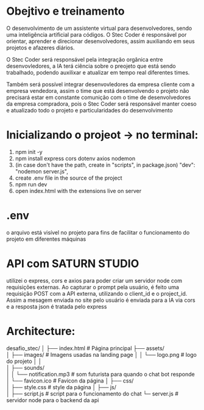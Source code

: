 # Obejtivo e treinamento
O desenvolvimento de um assistente virtual para desenvolvedores, sendo uma inteligência artificial para 
códigos. O Stec Coder é responsável por orientar, aprender e direcionar desenvolvedores, assim auxiliando 
em seus projetos e afazeres diários.

O Stec Coder será responsável pela integração orgânica entre desenvovledores, a IA terá ciência sobre o preojeto
que está sendo trabalhado, podendo auxilixar e atualizar em tempo real diferentes times.

Também será possível integrar desenvovledores da empresa cliente com a empresa vendedora, assim o time que está
desenvolvendo o projeto não precisará estar em constante comunição com o time de desenvolvedores da empresa compradora,
pois o Stec Coder será responsável manter coeso e atualizado todo o projeto e particularidades do desenvolvimento


# Inicializando o projeot -> no terminal:
1. npm init -y
2. npm install express cors dotenv axios nodemon
3. (in case don't have the path, create in "scripts", in package.json)  "dev": "nodemon server.js",
4. create .env file in the source of the project 
5. npm run dev
6. open index.html with the extensions live on server 


# .env 
o arquivo está visível no projeto para fins de facilitar o funcionamento do projeto em diferentes máquinas


# API com SATURN STUDIO
utilizei o express, cors e axios para poder criar um servidor node com requisições externas. 
    Ao capturar o prompt pela usuário, é feito uma requisição POST com a API externa, utilizando o 
    client_id e o project_id. Assim a mesagem enviada no site pelo usuário é enviada para a IA via cors
    e a resposta json é tratada pelo express


# Architecture: 
desafio_stec/
│
├── index.html               # Página principal
├── assets/                  
│   ├── images/              # Imagens usadas na landing page
│   │   └── logo.png         # logo do projeto
│   │   
│   ├── sounds/           
│   │   └── notification.mp3 # som futurista para quando o chat bot responde
│   └── favicon.ico          # Favicon da página
│
├── css/                    
│   ├── style.css            # style da página
│
├── js/                  
│   ├── script.js            # script para o funcionamento do chat
└─ server.js                 # servidor node para o backend da api

